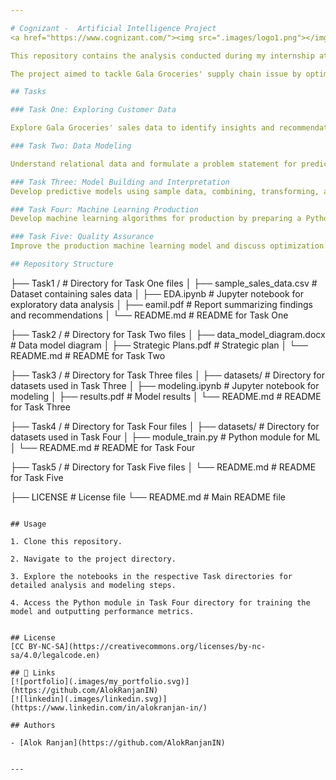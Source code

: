 ```yaml
---

# Cognizant -  Artificial Intelligence Project
<a href="https://www.cognizant.com/"><img src=".images/logo1.png"></img></a>

This repository contains the analysis conducted during my internship at Cognizant. 

The project aimed to tackle Gala Groceries' supply chain issue by optimizing item stocking to enhance cost efficiency and customer satisfaction by exploring sales data, understanding relational data, building predictive models, and deploying ML algorithms for production.

## Tasks

### Task One: Exploring Customer Data

Explore Gala Groceries' sales data to identify insights and recommendations for optimizing stock levels.

### Task Two: Data Modeling

Understand relational data and formulate a problem statement for predicting stock levels based on sales and sensor data.

### Task Three: Model Building and Interpretation
Develop predictive models using sample data, combining, transforming, and modeling three datasets effectively to address the business problem statement.

### Task Four: Machine Learning Production
Develop machine learning algorithms for production by preparing a Python module for training models and outputting performance metrics.

### Task Five: Quality Assurance
Improve the production machine learning model and discuss optimization strategies with the ML engineering team for better performance before integration.

## Repository Structure

```
├── Task1 /                      # Directory for Task One files
│   ├── sample_sales_data.csv    # Dataset containing sales data
│   ├── EDA.ipynb                # Jupyter notebook for exploratory data analysis
│   ├── eamil.pdf                # Report summarizing findings and recommendations
│   └── README.md                # README for Task One

├── Task2 /                      # Directory for Task Two files
│   ├── data_model_diagram.docx  # Data model diagram
│   ├── Strategic Plans.pdf      # Strategic plan
│   └── README.md                # README for Task Two

├── Task3 /                      # Directory for Task Three files
│   ├── datasets/                # Directory for datasets used in Task Three
│   ├── modeling.ipynb           # Jupyter notebook for modeling
│   ├── results.pdf              # Model results
│   └── README.md                # README for Task Three

├── Task4 /                      # Directory for Task Four files
│   ├── datasets/                # Directory for datasets used in Task Four
│   ├── module_train.py          # Python module for ML
│   └── README.md                # README for Task Four

├── Task5 /                      # Directory for Task Five files
│   └── README.md                # README for Task Five

├── LICENSE                      # License file
└── README.md                    # Main README file
```

## Usage

1. Clone this repository.

2. Navigate to the project directory.

3. Explore the notebooks in the respective Task directories for detailed analysis and modeling steps.

4. Access the Python module in Task Four directory for training the model and outputting performance metrics.


## License
[CC BY-NC-SA](https://creativecommons.org/licenses/by-nc-sa/4.0/legalcode.en)

## 🔗 Links
[![portfolio](.images/my_portfolio.svg)](https://github.com/AlokRanjanIN)
[![linkedin](.images/linkedin.svg)](https://www.linkedin.com/in/alokranjan-in/)

## Authors

- [Alok Ranjan](https://github.com/AlokRanjanIN)
  
   
---
```




